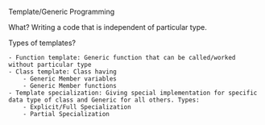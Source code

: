Template/Generic Programming

What? Writing a code that is independent of particular type.

Types of templates?

	- Function template: Generic function that can be called/worked without particular type
	- Class template: Class having
		- Generic Member variables
		- Generic Member functions
	- Template specialization: Giving special implementation for specific data type of class and Generic for all others. Types:
		- Explicit/Full Specialization
		- Partial Specialization
	
